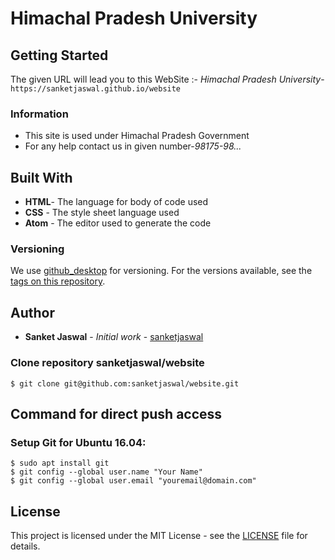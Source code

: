 # Himachal Pradesh University

## Getting Started

The given URL will lead you to this WebSite :-
*Himachal Pradesh University*-```https://sanketjaswal.github.io/website```

### Information

* This site is used under Himachal Pradesh Government
* For any help contact us in given number-*98175-98...*

## Built With

* **HTML**- The language for body of code used
* **CSS** - The style sheet language used
* **Atom**  -  The editor used to generate the code

### Versioning

We use [github_desktop](http://github.com/) for versioning. For the versions available, see the [tags on this repository](https://github.com/sanketjaswal/website/tags).

## Author

* **Sanket Jaswal** - *Initial work* - [sanketjaswal](https://github.com/sanketjaswal)

### Clone repository sanketjaswal/website
 ``` $ git clone git@github.com:sanketjaswal/website.git ```

## Command for direct push access

### Setup Git for Ubuntu 16.04:

 ```
 $ sudo apt install git
 $ git config --global user.name "Your Name"
 $ git config --global user.email "youremail@domain.com"
 ```
 ## License

This project is licensed under the MIT License - see the [LICENSE](LICENSE.md) file for details.


